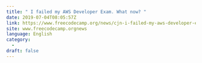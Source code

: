 ```yaml
---
title: " I failed my AWS Developer Exam. What now? "
date: 2019-07-04T08:05:57Z
link: https://www.freecodecamp.org/news/cjn-i-failed-my-aws-developer-exam/?utm_medium=RSS&utm_source=news.12bit.vn
site: www.freecodecamp.orgnews
language: English
category:
  -   
draft: false
---
```


